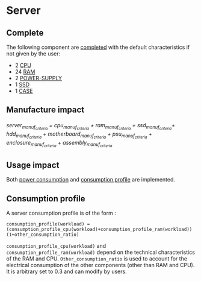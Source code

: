 # Server


## Complete

The following component are [completed](complete.md) with the default characteristics if not given by the user:

* 2  [CPU](../components/cpu.md)
* 24 [RAM](../components/ram.md)
* 2  [POWER-SUPPLY](../components/power_supply.md)
* 1  [SSD](../components/ssd.md)
* 1  [CASE](../components/case.md) 

## Manufacture impact

<h6>server<sub>manuf<sub><em>criteria</em></sub></sub> = cpu<sub>manuf<sub><em>criteria</em></sub></sub> + ram<sub>manuf<sub><em>criteria</em></sub></sub> + ssd<sub>manuf<sub><em>criteria</em></sub></sub>+ hdd<sub>manuf<sub><em>criteria</em></sub></sub> + motherboard<sub>manuf<sub><em>criteria</em></sub></sub> + psu<sub>manuf<sub><em>criteria</em></sub></sub> + enclosure<sub>manuf<sub><em>criteria</em></sub></sub> + assembly<sub>manuf<sub><em>criteria</em></sub></sub></h6>

## Usage impact

Both [power consumption](../usage/elec_conso.md) and [consumption profile](../consumption_profile.md) are implemented.


## Consumption profile

A server consumption profile is of the form : 

```consumption_profile(workload) = (consumption_profile_cpu(workload)+consumption_profile_ram(workload))(1+other_consumption_ratio)```

```consumption_profile_cpu(workload)``` and ```consumption_profile_ram(workload)``` depend on the technical characteristics of the RAM and CPU.
```Other_consumption_ratio``` is used to account for the electrical consumption of the other components (other than RAM and CPU). 
It is arbitrary set to 0.3 and can modify by users.